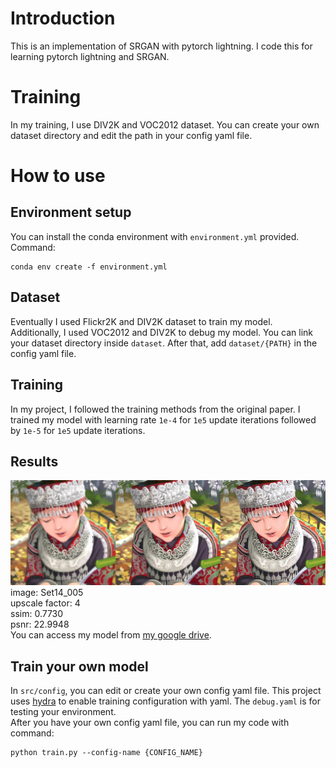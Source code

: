# Introduction
This is an implementation of SRGAN with pytorch lightning. I code this for learning pytorch lightning and SRGAN.

# Training
In my training, I use DIV2K and VOC2012 dataset. You can create your own dataset directory and edit the path in your config yaml file.

# How to use
## Environment setup
You can install the conda environment with `environment.yml` provided. Command:
```
conda env create -f environment.yml
```
## Dataset
Eventually I used Flickr2K and DIV2K dataset to train my model. Additionally, I used VOC2012 and DIV2K to debug my model. You can link your dataset directory inside `dataset`. After that, add `dataset/{PATH}` in the config yaml file.
## Training
In my project, I followed the training methods from the original paper. I trained my model with learning rate `1e-4` for `1e5` update iterations followed by `1e-5` for `1e5` update iterations.
## Results
![result_img](results/output.png)
image: Set14_005\
upscale factor: 4\
ssim: 0.7730\
psnr: 22.9948\
You can access my model from [my google drive](https://drive.google.com/drive/folders/1PtrEf9SPIGnfqTFKDxm0-nDGyL9jTQCf?usp=sharing).

## Train your own model
In `src/config`, you can edit or create your own config yaml file. This project uses [hydra](https://hydra.cc/) to enable training configuration with yaml. The `debug.yaml` is for testing your environment. \
After you have your own config yaml file, you can run my code with command: 
```
python train.py --config-name {CONFIG_NAME}
```